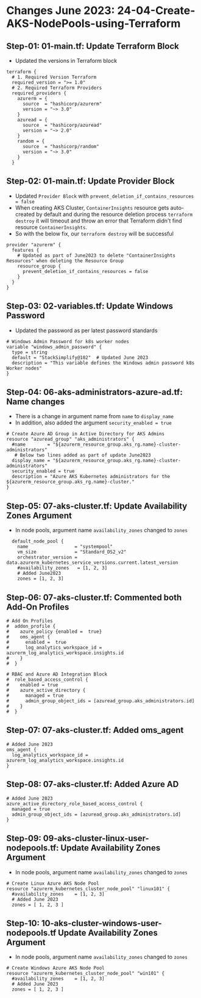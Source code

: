 # Changes June 2023: 24-04-Create-AKS-NodePools-using-Terraform

## Step-01: 01-main.tf: Update Terraform Block
- Updated the versions in Terraform block
```t
terraform {
  # 1. Required Version Terraform
  required_version = ">= 1.0"
  # 2. Required Terraform Providers  
  required_providers {
    azurerm = {
      source  = "hashicorp/azurerm"
      version = "~> 3.0"
    }
    azuread = {
      source  = "hashicorp/azuread"
      version = "~> 2.0"
    }
    random = {
      source  = "hashicorp/random"
      version = "~> 3.0"
    }
  }
```

## Step-02: 01-main.tf: Update Provider Block
- Updated `Provider Block` with `prevent_deletion_if_contains_resources = false`
- When creating AKS Cluster, `ContainerInsights` resource gets auto-created by default and during the resource deletion process `terraform destroy` it will timeout and throw an error that Terraform didn't find resource `ContainerInsights`.
- So with the below fix, our `terraform destroy` will be successful
```t
provider "azurerm" {
  features {
    # Updated as part of June2023 to delete "ContainerInsights Resources" when deleting the Resource Group
    resource_group {
      prevent_deletion_if_contains_resources = false
    }
  }
}
```

## Step-03: 02-variables.tf: Update Windows Password
- Updated the password as per latest password standards
```t
# Windows Admin Password for k8s worker nodes
variable "windows_admin_password" {
  type = string
  default = "StackSimplify@102"  # Updated June 2023
  description = "This variable defines the Windows admin password k8s Worker nodes"  
}
```

## Step-04: 06-aks-administrators-azure-ad.tf: Name changes
- There is a change in argument name from `name` to `display_name`
- In addition, also added the argument `security_enabled = true`
```t
# Create Azure AD Group in Active Directory for AKS Admins
resource "azuread_group" "aks_administrators" {
  #name        = "${azurerm_resource_group.aks_rg.name}-cluster-administrators"
   # Below two lines added as part of update June2023
  display_name = "${azurerm_resource_group.aks_rg.name}-cluster-administrators"
  security_enabled = true
  description = "Azure AKS Kubernetes administrators for the ${azurerm_resource_group.aks_rg.name}-cluster."
}
```

## Step-05: 07-aks-cluster.tf: Update Availability Zones Argument
- In node pools, argument name `availability_zones` changed to `zones` 
```t
  default_node_pool {
    name                 = "systempool"
    vm_size              = "Standard_DS2_v2"
    orchestrator_version = data.azurerm_kubernetes_service_versions.current.latest_version
    #availability_zones   = [1, 2, 3]
    # Added June2023
    zones = [1, 2, 3]
```
## Step-06: 07-aks-cluster.tf: Commented both Add-On Profiles
```t
# Add On Profiles
#  addon_profile {
#    azure_policy {enabled =  true}
#    oms_agent {
#      enabled =  true
#      log_analytics_workspace_id = azurerm_log_analytics_workspace.insights.id
#    }
#  }

# RBAC and Azure AD Integration Block
#  role_based_access_control {
#    enabled = true
#    azure_active_directory {
#      managed = true
#      admin_group_object_ids = [azuread_group.aks_administrators.id]
#    }
#  }
```
## Step-07: 07-aks-cluster.tf: Added oms_agent
```t
# Added June 2023
oms_agent {
  log_analytics_workspace_id = azurerm_log_analytics_workspace.insights.id
}
```
## Step-08: 07-aks-cluster.tf: Added Azure AD
```t
# Added June 2023
azure_active_directory_role_based_access_control {
  managed = true
  admin_group_object_ids = [azuread_group.aks_administrators.id]
}
```

## Step-09: 09-aks-cluster-linux-user-nodepools.tf: Update Availability Zones Argument
- In node pools, argument name `availability_zones` changed to `zones` 
```t
# Create Linux Azure AKS Node Pool
resource "azurerm_kubernetes_cluster_node_pool" "linux101" {
  #availability_zones    = [1, 2, 3]
  # Added June 2023
  zones = [ 1, 2, 3 ]
```
## Step-10: 10-aks-cluster-windows-user-nodepools.tf Update Availability Zones Argument
- In node pools, argument name `availability_zones` changed to `zones` 
```t
# Create Windows Azure AKS Node Pool
resource "azurerm_kubernetes_cluster_node_pool" "win101" {
  #availability_zones    = [1, 2, 3]
  # Added June 2023
  zones = [ 1, 2, 3 ]
```